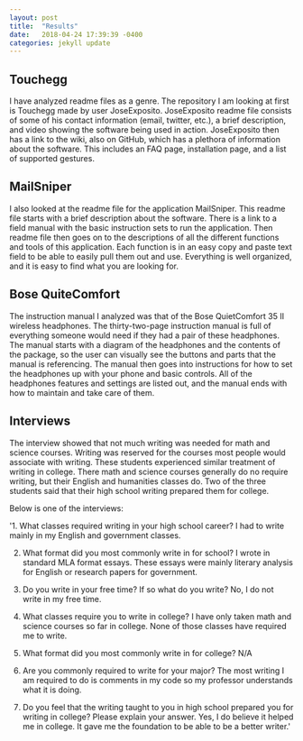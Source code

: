 ```yaml
---
layout: post
title:  "Results"
date:   2018-04-24 17:39:39 -0400
categories: jekyll update
---
```

## Touchegg
I have analyzed readme files as a genre. The repository I am looking at first is Touchegg made by user JoseExposito. JoseExposito readme file consists of some of his contact information (email, twitter, etc.), a brief description, and video showing the software being used in action. JoseExposito then has a link to the wiki, also on GitHub, which has a plethora of information about the software. This includes an FAQ page, installation page, and a list of supported gestures.  

## MailSniper
I also looked at the readme file for the application MailSniper. This readme file starts with a brief description about the software. There is a link to a field manual with the basic instruction sets to run the application. Then readme file then goes on to the descriptions of all the different functions and tools of this application. Each function is in an easy copy and paste text field to be able to easily pull them out and use. Everything is well organized, and it is easy to find what you are looking for. 

## Bose QuiteComfort
The instruction manual I analyzed was that of the Bose QuietComfort 35 II wireless headphones. The thirty-two-page instruction manual is full of everything someone would need if they had a pair of these headphones. The manual starts with a diagram of the headphones and the contents of the package, so the user can visually see the buttons and parts that the manual is referencing. The manual then goes into instructions for how to set the headphones up with your phone and basic controls. All of the headphones features and settings are listed out, and the manual ends with how to maintain and take care of them. 

## Interviews 
The interview showed that not much writing was needed for math and science courses.  Writing was reserved for the courses most people would associate with writing. These students experienced similar treatment of writing in college. There math and science courses generally do no require writing, but their English and humanities classes do. Two of the three students said that their high school writing prepared them for college. 

Below is one of the interviews:

'1. What classes required writing in your high school career?
I had to write mainly in my English and government classes. 

2. What format did you most commonly write in for school?
I wrote in standard MLA format essays. These essays were 
mainly literary analysis for English or research papers for government.

3. Do you write in your free time? If so what do you write?
No, I do not write in my free time. 

4. What classes require you to write in college?
I have only taken math and science courses so far in college. 
None of those classes have required me to write. 

5. What format did you most commonly write in for college?
N/A

6. Are you commonly required to write for your major?
The most writing I am required to do is comments in my code so 
  my professor understands what it is doing. 

7. Do you feel that the writing taught to you in high school prepared 
you for writing in college? Please explain your answer. 
Yes, I do believe it helped me in college. It gave me the foundation 
to be able to be a better writer.'
